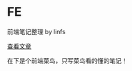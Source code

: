# FE

前端笔记整理 by linfs

[查看文章](https://www.gitbook.com/book/linfushan/fe/details)



在下是个前端菜鸟，只写菜鸟看的懂的笔记！

